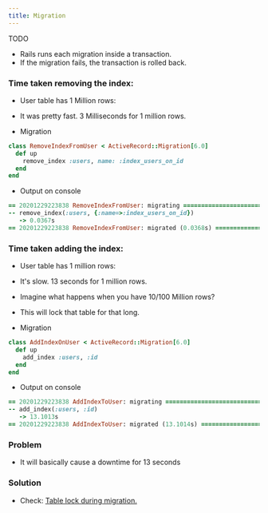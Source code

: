 ```yaml
---
title: Migration
---
```


TODO

- Rails runs each migration inside a transaction.
- If the migration fails, the transaction is rolled back.


### Time taken removing the index:
- User table has 1 Million rows:
- It was pretty fast. 3 Milliseconds for 1 million rows.

- Migration
```rb
class RemoveIndexFromUser < ActiveRecord::Migration[6.0]
  def up
    remove_index :users, name: :index_users_on_id
  end
end
```

- Output on console
```rb
== 20201229223838 RemoveIndexFromUser: migrating ===============================
-- remove_index(:users, {:name=>:index_users_on_id})
   -> 0.0367s
== 20201229223838 RemoveIndexFromUser: migrated (0.0368s) ======================
```

### Time taken adding the index:
- User table has 1 million rows:
- It's slow. 13 seconds for 1 million rows.
- Imagine what happens when you have 10/100 Million rows?
- This will lock that table for that long.

- Migration
```rb
class AddIndexOnUser < ActiveRecord::Migration[6.0]
  def up
    add_index :users, :id
  end
end

```

- Output on console
```rb
== 20201229223838 AddIndexToUser: migrating ===============================
-- add_index(:users, :id)
   -> 13.1013s
== 20201229223838 AddIndexToUser: migrated (13.1014s) =====================
```


### Problem
- It will basically cause a downtime for 13 seconds

### Solution
- Check: [Table lock during migration.](/docs/active_record/table_lock_during_migration)
